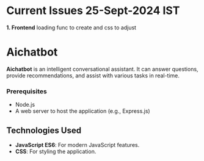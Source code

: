 # Current Issues 25-Sept-2024 IST

**1. Frontend** loading func to create and css to adjust

# Aichatbot

**Aichatbot** is an intelligent conversational assistant. It can answer questions, provide recommendations, and assist with various tasks in real-time.

### Prerequisites

- Node.js
- A web server to host the application (e.g., Express.js)

## Technologies Used

- **JavaScript ES6**: For modern JavaScript features.
- **CSS**: For styling the application.
